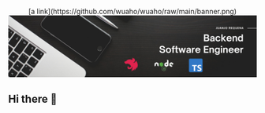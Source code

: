 <p align="center">
  [a link](https://github.com/wuaho/wuaho/raw/main/banner.png)
  <img src="https://github.com/wuaho/wuaho/raw/main/banner.png" alt="Hi, I'm Juanjo and I'm a Backend developer">
</p>

## Hi there 👋

<!--
**wuaho/wuaho** is a ✨ _special_ ✨ repository because its `README.md` (this file) appears on your GitHub profile.

Here are some ideas to get you started:

- 🔭 I’m currently working on ...
- 🌱 I’m currently learning ...
- 👯 I’m looking to collaborate on ...
- 🤔 I’m looking for help with ...
- 💬 Ask me about ...
- 📫 How to reach me: ...
- 😄 Pronouns: ...
- ⚡ Fun fact: ...
-->
